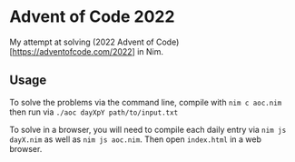 # Advent of Code 2022

My attempt at solving (2022 Advent of Code)[https://adventofcode.com/2022] in Nim.

## Usage

To solve the problems via the command line, compile with `nim c aoc.nim` then run via `./aoc dayXpY path/to/input.txt`

To solve in a browser, you will need to compile each daily entry via `nim js dayX.nim` as well as `nim js aoc.nim`. Then open `index.html` in a web browser.

